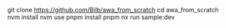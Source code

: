 git clone https://github.com/Bilb/awa_from_scratch
cd awa_from_scratch
nvm install
nvm use
pnpm install
pnpm nx run sample:dev
